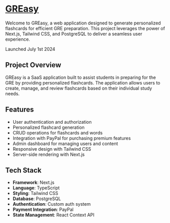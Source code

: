 # [GREasy](https://greasyvocab.com)

Welcome to GREasy, a web application designed to generate personalized flashcards for efficient GRE preparation. This project leverages the power of Next.js, Tailwind CSS, and PostgreSQL to deliver a seamless user experience.

Launched July 1st  2024

## Project Overview

GREasy is a SaaS application built to assist students in preparing for the GRE by providing personalized flashcards. The application allows users to create, manage, and review flashcards based on their individual study needs.

## Features

- User authentication and authorization
- Personalized flashcard generation
- CRUD operations for flashcards and words
- Integration with PayPal for purchasing premium features
- Admin dashboard for managing users and content
- Responsive design with Tailwind CSS
- Server-side rendering with Next.js

## Tech Stack

- **Framework**: Next.js
- **Language**: TypeScript
- **Styling**: Tailwind CSS
- **Database**: PostgreSQL
- **Authentication**: Custom auth system
- **Payment Integration**: PayPal
- **State Management**: React Context API
